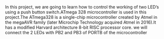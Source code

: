 In this project, we are going to learn how to control the working of two LED’s using a push button switch.ATmega 328 microcontroller is used in this project.The ATmega328 is a single-chip microcontroller created by Atmel in the megaAVR family (later Microchip Technology acquired Atmel in 2016).It has a modified Harvard architecture 8-bit RISC processor core.
we will connect the 2 LEDs with PB2 and PB3 of  PORTB of the microcontroller

